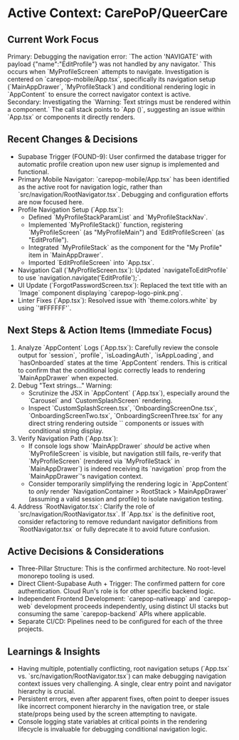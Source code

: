 # Active Context: CarePoP/QueerCare

## Current Work Focus

Primary: Debugging the navigation error: \`The action 'NAVIGATE' with payload {"name":"EditProfile"} was not handled by any navigator.\` This occurs when \`MyProfileScreen\` attempts to navigate. Investigation is centered on \`carepop-mobile/App.tsx\`, specifically its navigation setup (\`MainAppDrawer\`, \`MyProfileStack\`) and conditional rendering logic in \`AppContent\` to ensure the correct navigator context is active.  
Secondary: Investigating the \`Warning: Text strings must be rendered within a <Text> component.\` The call stack points to \`App (<anonymous>)\`, suggesting an issue within \`App.tsx\` or components it directly renders.

## Recent Changes & Decisions

-   Supabase Trigger (FOUND-9): User confirmed the database trigger for automatic profile creation upon new user signup is implemented and functional.  
-   Primary Mobile Navigator: \`carepop-mobile/App.tsx\` has been identified as the active root for navigation logic, rather than \`src/navigation/RootNavigator.tsx\`. Debugging and configuration efforts are now focused here.  
-   Profile Navigation Setup (\`App.tsx\`):
    *   Defined \`MyProfileStackParamList\` and \`MyProfileStackNav\`.
    *   Implemented \`MyProfileStack()\` function, registering \`MyProfileScreen\` (as "MyProfileMain") and \`EditProfileScreen\` (as "EditProfile").
    *   Integrated \`MyProfileStack\` as the component for the "My Profile" item in \`MainAppDrawer\`.
    *   Imported \`EditProfileScreen\` into \`App.tsx\`.
-   Navigation Call (\`MyProfileScreen.tsx\`): Updated \`navigateToEditProfile\` to use \`navigation.navigate('EditProfile');\`.  
-   UI Update (\`ForgotPasswordScreen.tsx\`): Replaced the text title with an \`Image\` component displaying \`carepop-logo-pink.png\`.
-   Linter Fixes (\`App.tsx\`): Resolved issue with \`theme.colors.white\` by using \`'#FFFFFF'\`.

## Next Steps & Action Items (Immediate Focus)

1.  Analyze \`AppContent\` Logs (\`App.tsx\`): Carefully review the console output for \`session\`, \`profile\`, \`isLoadingAuth\`, \`isAppLoading\`, and \`hasOnboarded\` states at the time \`AppContent\` renders. This is critical to confirm that the conditional logic correctly leads to rendering \`MainAppDrawer\` when expected.  
2.  Debug "Text strings..." Warning:
    *   Scrutinize the JSX in \`AppContent\` (\`App.tsx\`), especially around the \`Carousel\` and \`CustomSplashScreen\` rendering.
    *   Inspect \`CustomSplashScreen.tsx\`, \`OnboardingScreenOne.tsx\`, \`OnboardingScreenTwo.tsx\`, \`OnboardingScreenThree.tsx\` for any direct string rendering outside \`<Text>\` components or issues with conditional string display.
3.  Verify Navigation Path (\`App.tsx\`):
    *   If console logs show \`MainAppDrawer\` *should* be active when \`MyProfileScreen\` is visible, but navigation still fails, re-verify that \`MyProfileScreen\` (rendered via \`MyProfileStack\` in \`MainAppDrawer\`) is indeed receiving its \`navigation\` prop from the \`MainAppDrawer\`'s navigation context.
    *   Consider temporarily simplifying the rendering logic in \`AppContent\` to *only* render \`NavigationContainer > RootStack > MainAppDrawer\` (assuming a valid session and profile) to isolate navigation testing.
4.  Address \`RootNavigator.tsx\`: Clarify the role of \`src/navigation/RootNavigator.tsx\`. If \`App.tsx\` is the definitive root, consider refactoring to remove redundant navigator definitions from \`RootNavigator.tsx\` or fully deprecate it to avoid future confusion.

## Active Decisions & Considerations

-   Three-Pillar Structure: This is the confirmed architecture. No root-level monorepo tooling is used.  
-   Direct Client-Supabase Auth + Trigger: The confirmed pattern for core authentication. Cloud Run's role is for other specific backend logic.  
-   Independent Frontend Development: \`carepop-nativeapp\` and \`carepop-web\` development proceeds independently, using distinct UI stacks but consuming the same \`carepop-backend\` APIs where applicable.  
-   Separate CI/CD: Pipelines need to be configured for each of the three projects.

## Learnings & Insights

-   Having multiple, potentially conflicting, root navigation setups (\`App.tsx\` vs. \`src/navigation/RootNavigator.tsx\`) can make debugging navigation context issues very challenging. A single, clear entry point and navigator hierarchy is crucial.  
-   Persistent errors, even after apparent fixes, often point to deeper issues like incorrect component hierarchy in the navigation tree, or stale state/props being used by the screen attempting to navigate.  
-   Console logging state variables at critical points in the rendering lifecycle is invaluable for debugging conditional navigation logic.